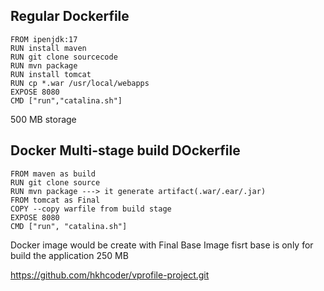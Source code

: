 ## Regular Dockerfile 
```
FROM ipenjdk:17
RUN install maven
RUN git clone sourcecode
RUN mvn package
RUN install tomcat
RUN cp *.war /usr/local/webapps
EXPOSE 8080
CMD ["run","catalina.sh"]
```
500 MB storage
## Docker Multi-stage build DOckerfile 
```
FROM maven as build
RUN git clone source
RUN mvn package ---> it generate artifact(.war/.ear/.jar)
FROM tomcat as Final
COPY --copy warfile from build stage
EXPOSE 8080
CMD ["run", "catalina.sh"]
```
Docker image would be create with Final Base Image
fisrt base is only for build the application 
250 MB  


https://github.com/hkhcoder/vprofile-project.git